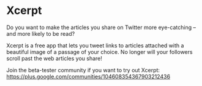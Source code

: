 # Xcerpt

Do you want to make the articles you share on Twitter more eye-catching – and more likely to be read?

Xcerpt is a free app that lets you tweet links to articles attached with a beautiful image of a passage of your choice. No longer will your followers scroll past the web articles you share!

Join the beta-tester community if you want to try out Xcerpt: https://plus.google.com/communities/104608354367903212436
